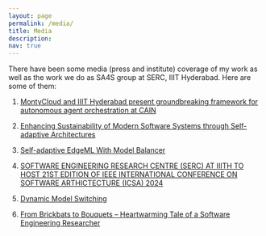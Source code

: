```yaml
---
layout: page
permalink: /media/
title: Media
description: 
nav: true
---
```


There have been some media (press and institute) coverage of my work as well as the work we do as SA4S group at SERC, IIIT Hyderabad. Here are some of them:

1. [MontyCloud and IIIT Hyderabad present groundbreaking framework for autonomous agent orchestration at CAIN](https://www.einpresswire.com/article/777313708/montycloud-and-iiit-hyderabad-present-groundbreaking-framework-for-autonomous-agent-orchestration-at-cain)

2. [Enhancing Sustainability of Modern Software Systems through Self-adaptive Architectures]([text](https://blogs.iiit.ac.in/software-sustainability/))

3. [Self-adaptive EdgeML With Model Balancer](https://blogs.iiit.ac.in/self-adaptive-edgeml-with-model-balancer/)

4. [SOFTWARE ENGINEERING RESEARCH CENTRE (SERC) AT IIITH TO HOST 21ST EDITION OF IEEE INTERNATIONAL CONFERENCE ON SOFTWARE ARTHICTECTURE (ICSA) 2024](https://www.prnewswire.com/in/news-releases/software-engineering-research-centre-serc-at-iiith-to-host-21st-edition-of-ieee-international-conference-on-software-arthictecture-icsa-2024-302160454.html)

5. [Dynamic Model Switching](https://www.qualcomm.com/videos/dynamic-ml-model-switching)

6. [From Brickbats to Bouquets – Heartwarming Tale of a Software Engineering Researcher](https://blogs.iiit.ac.in/karthik-vaidhyanathan/)